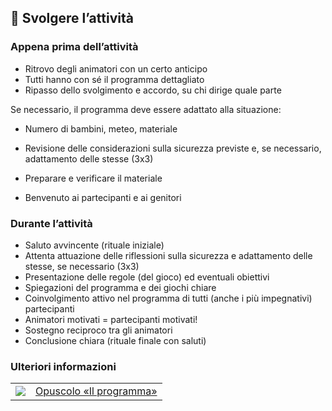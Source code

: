 🚀 Svolgere l’attività
----------------------

### Appena prima dell’attività

*   Ritrovo degli animatori con un certo anticipo 
*   Tutti hanno con sé il programma dettagliato 
*   Ripasso dello svolgimento e accordo, su chi dirige quale parte 

Se necessario, il programma deve essere adattato alla situazione:

*   Numero di bambini, meteo, materiale
*   Revisione delle considerazioni sulla sicurezza previste e, se necessario, adattamento delle stesse (3x3)
*   Preparare e verificare il materiale

*   Benvenuto ai partecipanti e ai genitori	

### Durante l’attività

*   Saluto avvincente (rituale iniziale)
*   Attenta attuazione delle riflessioni sulla sicurezza e adattamento delle stesse, se necessario (3x3) 
*   Presentazione delle regole (del gioco) ed eventuali obiettivi
*   Spiegazioni del programma e dei giochi chiare
*   Coinvolgimento attivo nel programma di tutti (anche i più impegnativi) partecipanti
*   Animatori motivati = partecipanti motivati!
*   Sostegno reciproco tra gli animatori
*   Conclusione chiara (rituale finale con saluti)

### Ulteriori informazioni
| | |
|---|---|
| [![](images/piktos/5_Programm.png)][1] | [Opuscolo «Il programma»][1] |

[1]: https://issuu.com/pbs-msds-mss/docs/rz_05_programm_it_201607_issuu
